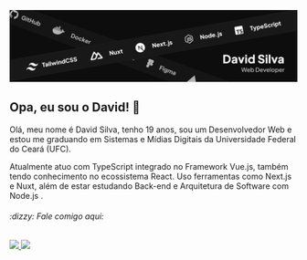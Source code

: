 ![Banner do David Silva](./banner.png)

## Opa, eu sou o David! :wave:

Olá, meu nome é David Silva, tenho 19 anos, sou um Desenvolvedor Web e estou me graduando em Sistemas e Mídias Digitais da Universidade Federal do Ceará (UFC). 

Atualmente atuo com TypeScript integrado no Framework Vue.js, também tendo conhecimento no ecossistema React. Uso ferramentas como Next.js e Nuxt, além de estar estudando Back-end e Arquitetura de Software com Node.js .

<div align="left">
  <h6>:dizzy: Fale comigo aqui:</h6>
  <a href="https://www.linkedin.com/in/davsilvam/" target="_blank">
    <img src="https://img.shields.io/badge/LinkedIn-121212?style=for-the-badge&logo=linkedin&logoColor=FFF"/>
  </a>
  
  <a href="https://www.instagram.com/davsilvam_/" target="_blank">
    <img src="https://img.shields.io/badge/Instagram-121212?style=for-the-badge&logo=instagram&logoColor=FFF"/>
  </a>
</div>
